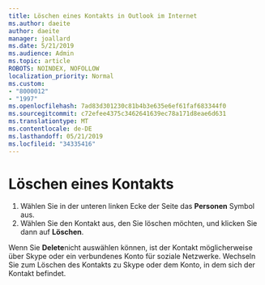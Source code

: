 ```yaml
---
title: Löschen eines Kontakts in Outlook im Internet
ms.author: daeite
author: daeite
manager: joallard
ms.date: 5/21/2019
ms.audience: Admin
ms.topic: article
ROBOTS: NOINDEX, NOFOLLOW
localization_priority: Normal
ms.custom:
- "8000012"
- "1997"
ms.openlocfilehash: 7ad83d301230c81b4b3e635e6ef61faf683344f0
ms.sourcegitcommit: c72efee4375c3462641639ec78a171d8eae6d631
ms.translationtype: MT
ms.contentlocale: de-DE
ms.lasthandoff: 05/21/2019
ms.locfileid: "34335416"
---
```

# <a name="delete-a-contact"></a>Löschen eines Kontakts

1. Wählen Sie in der unteren linken Ecke der Seite das **Personen** Symbol aus.
2. Wählen Sie den Kontakt aus, den Sie löschen möchten, und klicken Sie dann auf **Löschen**.

Wenn Sie **Delete**nicht auswählen können, ist der Kontakt möglicherweise über Skype oder ein verbundenes Konto für soziale Netzwerke. Wechseln Sie zum Löschen des Kontakts zu Skype oder dem Konto, in dem sich der Kontakt befindet.